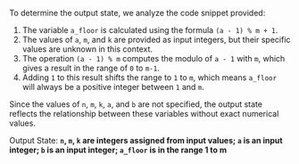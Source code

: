 To determine the output state, we analyze the code snippet provided:

1. The variable `a_floor` is calculated using the formula `(a - 1) % m + 1`.
2. The values of `a`, `m`, and `k` are provided as input integers, but their specific values are unknown in this context.
3. The operation `(a - 1) % m` computes the modulo of `a - 1` with `m`, which gives a result in the range of `0` to `m-1`.
4. Adding `1` to this result shifts the range to `1` to `m`, which means `a_floor` will always be a positive integer between `1` and `m`.

Since the values of `n`, `m`, `k`, `a`, and `b` are not specified, the output state reflects the relationship between these variables without exact numerical values.

Output State: **`n`, `m`, `k` are integers assigned from input values; `a` is an input integer; `b` is an input integer; `a_floor` is in the range 1 to m**